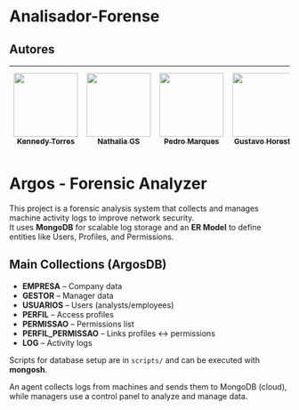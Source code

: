 # Analisador-Forense

## Autores

| [<img src="https://avatars.githubusercontent.com/u/128331199?v=4" width=115><br><sub>Kennedy Torres</sub>](https://github.com/Kennedy-Torres) |[<img src="https://avatars.githubusercontent.com/u/111468952?v=4" width=115><br><sub>Nathalia GS</sub>](https://github.com/nathi-gs) |[<img src="https://avatars.githubusercontent.com/u/116228124?v=4" width=115><br><sub>Pedro Marques</sub>](https://github.com/phxdablio) |[<img src="https://avatars.githubusercontent.com/u/101297032?v=4" width=115><br><sub>Gustavo Horeste</sub>](https://github.com/GustavoHoreste) |[<img src="https://avatars.githubusercontent.com/u/71994927?v=4" width=115><br><sub>Matheus Vinycius</sub>](https://github.com/matheus58) |
| :---: | :---: | :---: | :---: | :---: |

# Argos - Forensic Analyzer

This project is a forensic analysis system that collects and manages machine activity logs to improve network security.  
It uses **MongoDB** for scalable log storage and an **ER Model** to define entities like Users, Profiles, and Permissions.  

## Main Collections (ArgosDB)
- **EMPRESA** – Company data  
- **GESTOR** – Manager data  
- **USUARIOS** – Users (analysts/employees)  
- **PERFIL** – Access profiles  
- **PERMISSAO** – Permissions list  
- **PERFIL_PERMISSAO** – Links profiles ↔ permissions  
- **LOG** – Activity logs  

Scripts for database setup are in `scripts/` and can be executed with **mongosh**.  

An agent collects logs from machines and sends them to MongoDB (cloud), while managers use a control panel to analyze and manage data.


